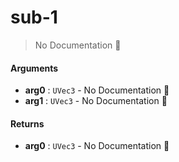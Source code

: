 # sub\-1

> No Documentation 🚧

#### Arguments

- **arg0** : `UVec3` \- No Documentation 🚧
- **arg1** : `UVec3` \- No Documentation 🚧

#### Returns

- **arg0** : `UVec3` \- No Documentation 🚧